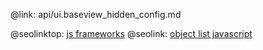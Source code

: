 @link: api/ui.baseview_hidden_config.md

@seolinktop: [js frameworks](https://webix.com)
@seolink: [object list javascript](https://webix.com/widget/list/)